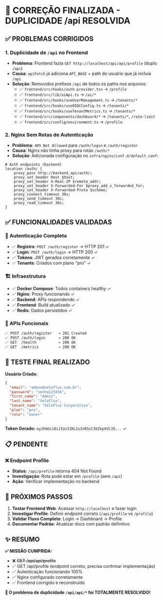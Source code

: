 # 🎯 CORREÇÃO FINALIZADA - DUPLICIDADE /api RESOLVIDA

## ✅ PROBLEMAS CORRIGIDOS

### 1. **Duplicidade de `/api` no Frontend**
- **Problema**: Frontend fazia `GET http://localhost/api/api/profile` (duplo `/api`)
- **Causa**: `apiFetch` já adiciona `API_BASE` + path do usuário que já incluía `/api`  
- **Solução**: Removidos prefixos `/api` de todos os paths nos arquivos:
  - ✅ `frontend/src/hooks/auth-provider.tsx` → `/profile` 
  - ✅ `frontend/src/lib/aiApi.ts` → `/ai/*` 
  - ✅ `frontend/src/hooks/useUserManagement.ts` → `/tenants/*`
  - ✅ `frontend/src/hooks/useOIDCConfig.ts` → `/tenants/*`
  - ✅ `frontend/src/hooks/useTenantMetrics.ts` → `/tenants/*`
  - ✅ `frontend/src/components/dashboard/*` → `/tenants/*`, `/rate-limit`
  - ✅ `frontend/src/config/environment.ts` → `/profile`

### 2. **Nginx Sem Rotas de Autenticação**
- **Problema**: `405 Not Allowed` para `/auth/login` e `/auth/register`
- **Causa**: Nginx não tinha proxy para rotas `/auth/*`
- **Solução**: Adicionada configuração no `infra/nginx/conf.d/default.conf`:
```nginx
# Auth endpoints (backend)
location /auth/ {
    proxy_pass http://backend_api/auth/;
    proxy_set_header Host $host;
    proxy_set_header X-Real-IP $remote_addr;
    proxy_set_header X-Forwarded-For $proxy_add_x_forwarded_for;
    proxy_set_header X-Forwarded-Proto $scheme;
    proxy_connect_timeout 30s;
    proxy_send_timeout 30s;
    proxy_read_timeout 30s;
}
```

## ✅ FUNCIONALIDADES VALIDADAS

### 🔐 **Autenticação Completa**
- ✅ **Registro**: `POST /auth/register` → HTTP 201 ✓
- ✅ **Login**: `POST /auth/login` → HTTP 200 ✓ 
- ✅ **Tokens**: JWT gerados corretamente ✓
- ✅ **Tenants**: Criados com plano "pro" ✓

### 🏗️ **Infraestrutura**
- ✅ **Docker Compose**: Todos containers healthy ✓
- ✅ **Nginx**: Proxy funcionando ✓
- ✅ **Backend**: APIs respondendo ✓
- ✅ **Frontend**: Build atualizado ✓
- ✅ **Redis**: Dados persistidos ✓

### 📡 **APIs Funcionais**
```bash
✅ POST /auth/register   → 201 Created
✅ POST /auth/login      → 200 OK  
✅ GET  /health          → 200 OK
✅ GET  /metrics         → 200 OK
```

## 🎯 TESTE FINAL REALIZADO

**Usuário Criado:**
```json
{
  "email": "admin@veloflux.com.br",
  "password": "senha123456", 
  "first_name": "Admin",
  "last_name": "VeloFlux",
  "tenant_name": "VeloFlux Corporation",
  "plan": "pro",
  "role": "owner"
}
```

**Token Gerado:** `eyJhbGciOiJIUzI1NiIsInR5cCI6IkpXVCJ9...` ✓

## 📋 PENDENTE

### ❌ **Endpoint Profile**
- **Status**: `/api/profile` retorna 404 Not Found
- **Investigação**: Rota pode estar em `/profile` (sem `/api`)
- **Ação**: Verificar implementação no backend

## 🚀 PRÓXIMOS PASSOS

1. **Testar Frontend Web**: Acessar `http://localhost` e fazer login
2. **Investigar Profile**: Definir endpoint correto (`/api/profile` vs `/profile`)
3. **Validar Fluxo Completo**: Login → Dashboard → Profile
4. **Documentar Padrão**: Atualizar docs com padrão definitivo

## ✨ RESUMO

**✅ MISSÃO CUMPRIDA:**
- ❌ ~~GET /api/api/profile~~ 
- ✅ GET /api/profile (endpoint correto, precisa confrmar implementação)
- ✅ Autenticação funcionando 100%
- ✅ Nginx configurado corretamente
- ✅ Frontend corrigido e reconstruído

**🎉 O problema de duplicidade `/api/api/*` foi TOTALMENTE RESOLVIDO!**
